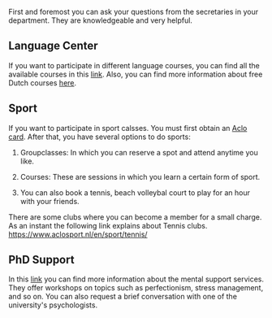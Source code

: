 First and foremost you can ask your questions from the secretaries in your department. They are knowledgeable and very helpful.

## Language Center
If you want to participate in different language courses, you can find all the available courses in this [link](https://rugtc.poweredbymentor.nl/app/modules). Also, you can find more information about free Dutch courses [here](https://www.rug.nl/language-centre/language-courses/dutch/rug-international-students/).

## Sport
If you want to participate in sport calsses. You must first obtain an [Aclo card](https://www.aclosport.nl/). After that, you have several options to do sports:

1. Groupclasses: In which you can reserve a spot and attend anytime you like.

2. Courses: These are sessions in which you learn a certain form of sport.
  
3. You can also book a tennis, beach volleybal court to play for an hour with your friends.

There are some clubs where you can become a member for a small charge. As an instant the following link explains about Tennis clubs.
https://www.aclosport.nl/en/sport/tennis/

## PhD Support
In this [link](https://www.rug.nl/education/phd-programmes/during/phd-support/phd-support?lang=en) you can find more information about the mental support services. 
They offer workshops on topics such as perfectionism, stress management, and so on. You can also request a brief conversation with one of the university's psychologists.
